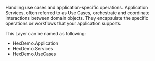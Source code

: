 Handling use cases and application-specific operations. Application Services, often referred to as Use Cases, orchestrate and coordinate interactions between domain objects. They encapsulate the specific operations or workflows that your application supports. 

This Layer can be named as following:
- HexDemo.Application
- HexDemo.Services
- HexDemo.UseCases
